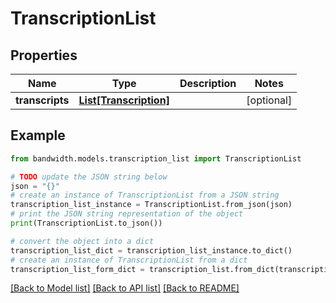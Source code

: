 # TranscriptionList


## Properties

Name | Type | Description | Notes
------------ | ------------- | ------------- | -------------
**transcripts** | [**List[Transcription]**](Transcription.md) |  | [optional] 

## Example

```python
from bandwidth.models.transcription_list import TranscriptionList

# TODO update the JSON string below
json = "{}"
# create an instance of TranscriptionList from a JSON string
transcription_list_instance = TranscriptionList.from_json(json)
# print the JSON string representation of the object
print(TranscriptionList.to_json())

# convert the object into a dict
transcription_list_dict = transcription_list_instance.to_dict()
# create an instance of TranscriptionList from a dict
transcription_list_form_dict = transcription_list.from_dict(transcription_list_dict)
```
[[Back to Model list]](../README.md#documentation-for-models) [[Back to API list]](../README.md#documentation-for-api-endpoints) [[Back to README]](../README.md)



